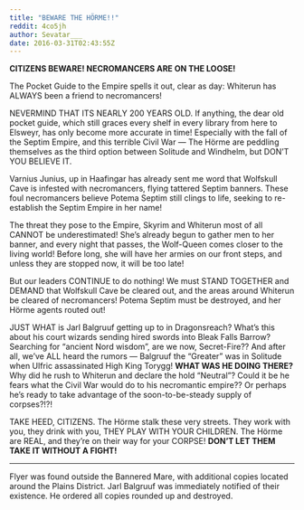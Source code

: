 ```yaml
---
title: "BEWARE THE HÖRME!!"
reddit: 4co5jh
author: Sevatar___
date: 2016-03-31T02:43:55Z
---
```


**CITIZENS BEWARE! NECROMANCERS ARE ON THE LOOSE!**

The Pocket Guide to the Empire spells it out, clear as day: Whiterun has ALWAYS been a friend to necromancers!

NEVERMIND THAT ITS NEARLY 200 YEARS OLD. If anything, the dear old pocket guide, which still graces every shelf in every library from here to Elsweyr, has only become more accurate in time! Especially with the fall of the Septim Empire, and this terrible Civil War — The Hörme are peddling themselves as the third option between Solitude and Windhelm, but DON’T YOU BELIEVE IT.

Varnius Junius, up in Haafingar has already sent me word that Wolfskull Cave is infested with necromancers, flying tattered Septim banners. These foul necromancers believe Potema Septim still clings to life, seeking to re-establish the Septim Empire in her name!

The threat they pose to the Empire, Skyrim and Whiterun most of all CANNOT be underestimated! She’s already begun to gather men to her banner, and every night that passes, the Wolf-Queen comes closer to the living world! Before long, she will have her armies on our front steps, and unless they are stopped now, it will be too late!

But our leaders CONTINUE to do nothing! We must STAND TOGETHER and DEMAND that Wolfskull Cave be cleared out, and the areas around Whiterun be cleared of necromancers! Potema Septim must be destroyed, and her Hörme agents routed out! 

JUST WHAT is Jarl Balgruuf getting up to in Dragonsreach? What’s this about his court wizards sending hired swords into Bleak Falls Barrow? Searching for “ancient Nord wisdom”, are we now, Secret-Fire?? And after all, we’ve ALL heard the rumors — Balgruuf the “Greater” was in Solitude when Ulfric assassinated High King Torygg! **WHAT WAS HE DOING THERE?**  Why did he rush to Whiterun and declare the hold “Neutral”?  Could it be he fears what the Civil War would do to his necromantic empire?? Or perhaps he’s ready to take advantage of the soon-to-be-steady supply of corpses?!?!

TAKE HEED, CITIZENS. The Hörme stalk these very streets. They work with you, they drink with you, THEY PLAY WITH YOUR CHILDREN. The Hörme are REAL, and they’re on their way for your CORPSE! **DON’T LET THEM TAKE IT WITHOUT A FIGHT!**

*****
Flyer was found outside the Bannered Mare, with additional copies located around the Plains District. Jarl Balgruuf was immediately notified of their existence. He ordered all copies rounded up and destroyed. 
